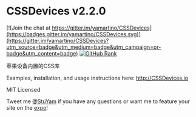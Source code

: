 CSSDevices v2.2.0
==========

[![Join the chat at https://gitter.im/yamartino/CSSDevices](https://badges.gitter.im/yamartino/CSSDevices.svg)](https://gitter.im/yamartino/CSSDevices?utm_source=badge&utm_medium=badge&utm_campaign=pr-badge&utm_content=badge)
[![GitHub Rank](https://reporank.com/yamartino/CSSDevices)](https://reporank.com)

苹果设备内置的CSS库

Examples, installation, and usage instructions here: http://CSSDevices.io

MIT Licensed

Tweet me [@StuYam](https://twitter.com/StuYam) if you have any questions or want me to feature your site on the [expo](http://cssdevices.io/expo.html)!
